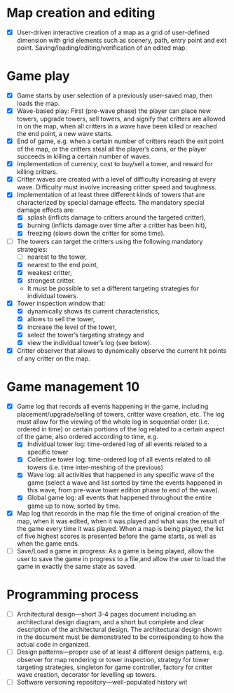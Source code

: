 # Map creation and editing
- [x]  User-driven interactive creation of a map as a grid of user-defined dimension with grid elements such as scenery, path, entry point and exit point. Saving/loading/editing/verification of an edited map.

# Game play
- [x] Game starts by user selection of a previously user-saved map, then loads the map. 
- [x] Wave-based play: First (pre-wave phase) the player can place new towers, upgrade towers, sell towers, and signify that critters are allowed in on the map, when all critters in a wave have been killed or reached the end point, a new wave starts.
- [x] End of game, e.g. when a certain number of critters reach the exit point of the map, or the critters steal all the player’s coins, or the player succeeds in killing a certain number of waves. 
- [x] Implementation of currency, cost to buy/sell a tower, and reward for killing critters.
- [x] Critter waves are created with a level of difficulty increasing at every wave. Difficulty must involve increasing critter speed and toughness.
- [x] Implementation of at least three different kinds of towers that are characterized by special damage effects. The mandatory special damage effects are: 
	- [x] splash (inflicts damage to critters around the targeted critter), 
	- [x] burning (inflicts damage over time after a critter has been hit), 
	- [x] freezing (slows down the critter for some time).
- [ ] The towers can target the critters using the following mandatory strategies: 
	- [ ] nearest to the tower, 
	- [x] nearest to the end point, 
	- [x] weakest critter, 
	- [x] strongest critter. 
	- It must be possible to set a different targeting strategies for individual towers.
- [x] Tower inspection window that: 
	- [x] dynamically shows its current characteristics, 
	- [x] allows to sell the tower, 
	- [x] increase the level of the tower, 
	- [x] select the tower’s targeting strategy and 
	- [x] view the individual tower’s log (see below).
- [x] Critter observer that allows to dynamically observe the current hit points of any critter on the map.

# Game management 10
- [x] Game log that records all events happening in the game, including placement/upgrade/selling of towers, critter wave creation, etc. The log must allow for the viewing of the whole log in sequential order (i.e. ordered in time) or certain portions of the log related to a certain aspect of the game, also ordered according to time, e.g.
	- [x]  Individual tower log: time-ordered log of all events related to a specific tower
	- [x]  Collective tower log: time-ordered log of all events related to all towers (i.e. time inter-meshing of the previous)
	- [x]  Wave log: all activities that happened in any specific wave of the game (select a wave and list sorted by time the events happened in this wave, from pre-wave tower edition phase to end of the wave).
	- [x]  Global game log: all events that happened throughout the entire game up to now, sorted by time.
- [x] Map log that records in the map file the time of original creation of the map, when it was edited, when it was played and what was the result of the game every time it was played. When a map is being played, the list of five highest scores is presented before the game starts, as well as when the game ends.
- [ ] Save/Load a game in progress: As a game is being played, allow the user to save the game in progress to a file,and allow the user to load the game in exactly the same state as saved.

# Programming process
- [ ] Architectural design—short 3-4 pages document including an architectural design diagram, and a short but complete and clear description of the architectural design. The architectural design shown in the document must be demonstrated to be corresponding to how the actual code in organized.
- [ ] Design patterns—proper use of at least 4 different design patterns, e.g. observer for map rendering or tower inspection, strategy for tower targeting strategies, singleton for game controller, factory for critter wave creation, decorator for levelling up towers.
- [ ] Software versioning repository—well-populated history wit
